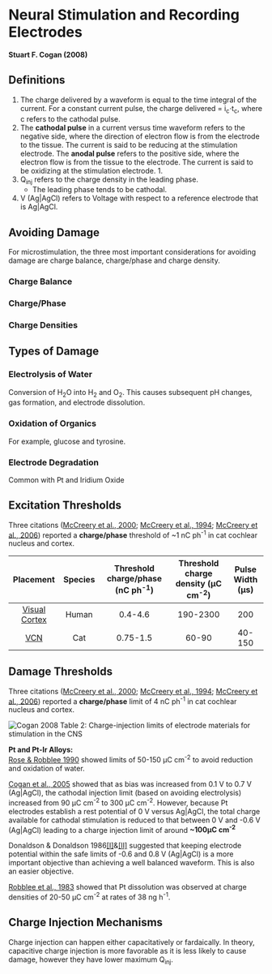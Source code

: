 # Neural Stimulation and Recording Electrodes
**Stuart F. Cogan (2008)**

## Definitions
1. The charge delivered by a waveform is equal to the time integral of the current. For a constant current pulse, the charge delivered = i<sub>c</sub>&sdot;t<sub>c</sub>, where c refers to the cathodal pulse. 
2. The **cathodal pulse** in a current versus time waveform refers to the negative side, where the direction of electron flow is from the electrode to the tissue. The current is said to be reducing at the stimulation electrode. The **anodal pulse** refers to the positive side, where the electron flow is from the tissue to the electrode. The current is said to be oxidizing at the stimulation electrode. 
    1. 
3. Q<sub>inj</sub> refers to the charge density in the leading phase. 
    * The leading phase tends to be cathodal. 
4. V (Ag|AgCl) refers to Voltage with respect to a reference electrode that is Ag|AgCl. 

## Avoiding Damage
For microstimulation, the three most important considerations for avoiding damage are charge balance, charge/phase and charge density. 
### Charge Balance
### Charge/Phase
### Charge Densities

## Types of Damage
### Electrolysis of Water
Conversion of H<sub>2</sub>O into H<sub>2</sub> and O<sub>2</sub>. This causes subsequent pH changes, gas formation, and electrode dissolution. 
### Oxidation of Organics 
For example, glucose and tyrosine.
### Electrode Degradation 
Common with Pt and Iridium Oxide  

## Excitation Thresholds
Three citations ([McCreery et al., 2000](https://www.sciencedirect.com/science/article/pii/S0378595500001908); [McCreery et al., 1994](https://www.sciencedirect.com/science/article/pii/0378595594902585); [McCreery et al., 2006](https://ieeexplore.ieee.org/abstract/document/1608523)) reported a **charge/phase** threshold of ~1 nC ph<sup>-1</sup> in cat cochlear nucleus and cortex. 

Placement | Species | Threshold charge/phase (nC ph<sup>-1</sup>) | Threshold charge density (μC cm<sup>-2</sup>) | Pulse Width (μs)
:---: | :---: | :---: | :---: | :---:                  
[Visual Cortex](https://europepmc.org/abstract/med/7633780) | Human | 0.4-4.6 | 190-2300 | 200 |
[VCN](https://www.sciencedirect.com/science/article/pii/S0378595500001908) | Cat | 0.75-1.5 | 60-90 | 40-150 


## Damage Thresholds
Three citations ([McCreery et al., 2000](https://www.sciencedirect.com/science/article/pii/S0378595500001908); [McCreery et al., 1994](https://www.sciencedirect.com/science/article/pii/0378595594902585); [McCreery et al., 2006](https://ieeexplore.ieee.org/abstract/document/1608523)) reported a **charge/phase** limit of 4 nC ph<sup>-1</sup> in cat cochlear nucleus and cortex.

![Cogan 2008 Table 2: Charge-injection limits of electrode materials for stimulation in the CNS](https://github.com/AllenMuhanChen/Project-Stim/blob/master/Stage%203/Figures/Cogan_2008_Table2_real.png "Cogan 2008 Table 2: Charge-injection limits of electrode materials for stimulation in the CNS")

**Pt and Pt-Ir Alloys:**</br>
[Rose & Robblee 1990](https://ieeexplore.ieee.org/abstract/document/61038) showed limits of 50-150 μC cm<sup>-2</sup> to avoid reduction and oxidation of water.</br>

[Cogan et al., 2005](https://ieeexplore.ieee.org/abstract/document/1495706) showed that as bias was increased from 0.1 V to 0.7 V (Ag|AgCl), the cathodal injection limit (based on avoiding electrolysis) increased from 90 μC cm<sup>-2</sup> to 300 μC cm<sup>-2</sup>. However, because Pt electrodes establish a rest potential of 0 V versus Ag|AgCl, the total charge available for cathodal stimulation is reduced to that between 0 V and -0.6 V (Ag|AgCl) leading to a charge injection limit of around **~100μC cm<sup>-2</sup>** </br>

Donaldson & Donaldson 1986[[I]](https://link.springer.com/article/10.1007/BF02441604)&[[II]](https://link.springer.com/article/10.1007/BF02441605) suggested that keeping electrode potential within the safe limits of -0.6 and 0.8 V (Ag|AgCl) is a more important objective than achieving a well balanced waveform. This is also an easier objective. </br>

[Robblee et al., 1983](https://www.sciencedirect.com/science/article/pii/0165027083900626) showed that Pt dissolution was observed at charge densities of 20-50 μC cm<sup>-2</sup> at rates of 38 ng h<sup>-1</sup>. </br>


## Charge Injection Mechanisms
Charge injection can happen either capacitatively or fardaically. In theory, capacitive charge injection is more favorable as it is less likely to cause damage, however they have lower maximum Q<sub>inj</sub>.





